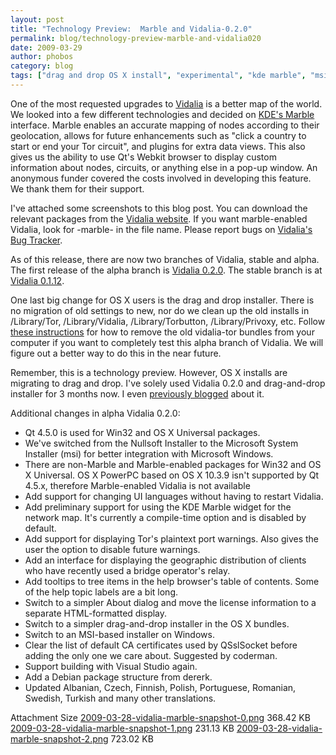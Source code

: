 ```yaml
---
layout: post
title: "Technology Preview:  Marble and Vidalia-0.2.0"
permalink: blog/technology-preview-marble-and-vidalia020
date: 2009-03-29
author: phobos
category: blog
tags: ["drag and drop OS X install", "experimental", "kde marble", "msi installer", "Qt updates", "technology preview", "vidalia"]
---
```


One of the most requested upgrades to [Vidalia](https://www.torproject.org/vidalia/) is a better map of the world. We looked into a few different technologies and decided on [KDE's Marble](http://edu.kde.org/marble/) interface. Marble enables an accurate mapping of nodes according to their geolocation, allows for future enhancements such as "click a country to start or end your Tor circuit", and plugins for extra data views. This also gives us the ability to use Qt's Webkit browser to display custom information about nodes, circuits, or anything else in a pop-up window. An anonymous funder covered the costs involved in developing this feature. We thank them for their support.

I've attached some screenshots to this blog post. You can download the relevant packages from the [Vidalia website](https://www.torproject.org/vidalia/dist/). If you want marble-enabled Vidalia, look for -marble- in the file name. Please report bugs on [Vidalia's Bug Tracker](http://trac.vidalia-project.net/wiki/ReportingBugs).

As of this release, there are now two branches of Vidalia, stable and alpha. The first release of the alpha branch is [Vidalia 0.2.0](https://www.torproject.org/vidalia/dist/). The stable branch is at [Vidalia 0.1.12](https://www.torproject.org/vidalia/dist/).

One last big change for OS X users is the drag and drop installer. There is no migration of old settings to new, nor do we clean up the old installs in /Library/Tor, /Library/Vidalia, /Library/Torbutton, /Library/Privoxy, etc. Follow [these instructions](https://www.torproject.org/docs/tor-doc-osx#uninstall) for how to remove the old vidalia-tor bundles from your computer if you want to completely test this alpha branch of Vidalia. We will figure out a better way to do this in the near future.

Remember, this is a technology preview. However, OS X installs are migrating to drag and drop. I've solely used Vidalia 0.2.0 and drag-and-drop installer for 3 months now. I even [previously blogged](http://blog.torproject.org/blog/experimental-os-x-drag-and-drop-vidalia-bundle-installer) about it.

Additional changes in alpha Vidalia 0.2.0:

- Qt 4.5.0 is used for Win32 and OS X Universal packages.
- We've switched from the Nullsoft Installer to the Microsoft System Installer (msi) for better integration with Microsoft Windows.
- There are non-Marble and Marble-enabled packages for Win32 and OS X Universal. OS X PowerPC based on OS X 10.3.9 isn't supported by Qt 4.5.x, therefore Marble-enabled Vidalia is not available
- Add support for changing UI languages without having to restart Vidalia.
- Add preliminary support for using the KDE Marble widget for the network map. It's currently a compile-time option and is disabled by default.
- Add support for displaying Tor's plaintext port warnings. Also gives the user the option to disable future warnings.
- Add an interface for displaying the geographic distribution of clients who have recently used a bridge operator's relay.
- Add tooltips to tree items in the help browser's table of contents. Some of the help topic labels are a bit long.
- Switch to a simpler About dialog and move the license information to a separate HTML-formatted display.
- Switch to a simpler drag-and-drop installer in the OS X bundles.
- Switch to an MSI-based installer on Windows.
- Clear the list of default CA certificates used by QSslSocket before adding the only one we care about. Suggested by coderman.
- Support building with Visual Studio again.
- Add a Debian package structure from dererk.
- Updated Albanian, Czech, Finnish, Polish, Portuguese, Romanian, Swedish, Turkish and many other translations.

<thead><tr>
<th>Attachment</th>
<th>Size</th> </tr></thead><tbody>
 <tr class="odd">
<td><a href="https://blog.torproject.org/files/2009-03-28-vidalia-marble-snapshot-0.png">2009-03-28-vidalia-marble-snapshot-0.png</a></td>
<td>368.42 KB</td> </tr>
 <tr class="even">
<td><a href="https://blog.torproject.org/files/2009-03-28-vidalia-marble-snapshot-1.png">2009-03-28-vidalia-marble-snapshot-1.png</a></td>
<td>231.13 KB</td> </tr>
 <tr class="odd">
<td><a href="https://blog.torproject.org/files/2009-03-28-vidalia-marble-snapshot-2.png">2009-03-28-vidalia-marble-snapshot-2.png</a></td>
<td>723.02 KB</td> </tr>
</tbody>

